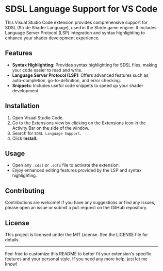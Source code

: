 # SDSL Language Support for VS Code

This Visual Studio Code extension provides comprehensive support for SDSL (Stride Shader Language), used in the Stride game engine. It includes Language Server Protocol (LSP) integration and syntax highlighting to enhance your shader development experience.

## Features

- **Syntax Highlighting**: Provides syntax highlighting for SDSL files, making your code easier to read and write.
- **Language Server Protocol (LSP)**: Offers advanced features such as auto-completion, go-to-definition, and error checking.
- **Snippets**: Includes useful code snippets to speed up your shader development.

## Installation

1. Open Visual Studio Code.
2. Go to the Extensions view by clicking on the Extensions icon in the Activity Bar on the side of the window.
3. Search for `SDSL Language Support`.
4. Click **Install**.

## Usage

- Open any `.sdsl` or `.sdfx` file to activate the extension.
- Enjoy enhanced editing features provided by the LSP and syntax highlighting.

## Contributing

Contributions are welcome! If you have any suggestions or find any issues, please open an issue or submit a pull request on the GitHub repository.

## License

This project is licensed under the MIT License. See the LICENSE file for details.

---

Feel free to customize this README to better fit your extension's specific features and your personal style. If you need any more help, just let me know!